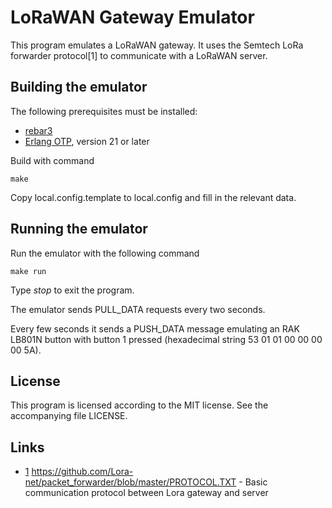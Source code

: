 # LoRaWAN Gateway Emulator

This program emulates a LoRaWAN gateway. It uses the Semtech LoRa forwarder
protocol[1] to communicate with a LoRaWAN server.

## Building the emulator

The following prerequisites must be installed:

* [rebar3](https://github.com/erlang/rebar3)
* [Erlang OTP](https://www.erlang.org/), version 21 or later

Build with command

    make

Copy local.config.template to local.config and fill in the relevant data.

## Running the emulator

Run the emulator with the following command

    make run

Type *stop* to exit the program.

The emulator sends PULL\_DATA requests every two seconds.

Every few seconds it sends a PUSH\_DATA message emulating an RAK LB801N button
with button 1 pressed (hexadecimal string 53 01 01 00 00 00 00 5A).

## License

This program is licensed according to the MIT license. See the accompanying
file LICENSE.

## Links

* [1](https://github.com/Lora-net/packet_forwarder/blob/master/PROTOCOL.TXT)
     https://github.com/Lora-net/packet_forwarder/blob/master/PROTOCOL.TXT \-
     Basic communication protocol between Lora gateway and server
